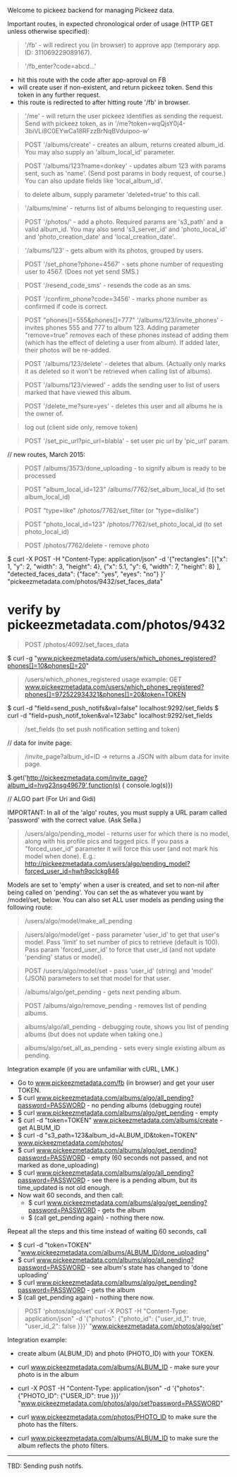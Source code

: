 Welcome to pickeez backend for managing Pickeez data. 

Important routes, in expected chronological order of usage (HTTP GET unless otherwise specified):

> '/fb' - will redirect you (in browser) to approve app (temporary app. ID: 311069229089167).

> '/fb_enter?code=abcd...' 
  - hit this route with the code after app-aproval on FB
  - will create user if non-existent, and return pickeez token. Send this token in any further request.
  - this route is redirected to after hitting route '/fb' in browser. 

> '/me' - will return the user pickeez identifies as sending the request. Send with pickeez token, as in '/me?token=wqQjsY0j4-3biVLi8C0EYwCa18RFzzBrNqBVduipoo-w'

> POST '/albums/create' - creates an album, returns created album_id. You may also supply an 'album_local_id' parameter.

> POST '/albums/123?name=donkey' - updates album 123 with params sent, such as 'name'. (Send post params in body request, of course.) You can also update fields like 'local_album_id'.

  > to delete album, supply parameter 'deleted=true' to this call. 

> '/albums/mine' - returns list of albums belonging to requesting user. 

> POST '/photos/' - add a photo. Required params are 's3_path' and a valid album_id. You may also send 's3_server_id' and 'photo_local_id' and 'photo_creation_date' and 'local_creation_date'..

> '/albums/123' - gets album with its photos, grouped by users.  

> POST '/set_phone?phone=4567' - sets phone number of requesting user to 4567. (Does not yet send SMS.)

> POST '/resend_code_sms' - resends the code as an sms. 

> POST '/confirm_phone?code=3456' - marks phone number as confirmed if code is correct.    

> POST "phones[]=555&phones[]=777" '/albums/123/invite_phones' - invites phones 555 and 777 to album 123. Adding parameter "remove=true" *removes* each of these phones instead of adding them (which has the effect of deleting a user from album). If added later, their photos will be re-added. 

> POST '/albums/123/delete' - deletes that album. (Actually only marks it as deleted so it won't be retrieved when calling list of albums). 

> POST '/albums/123/viewed' - adds the sending user to list of users marked that have viewed this album.

> POST '/delete_me?sure=yes' - deletes this user and all albums he is the owner of. 

> log out (client side only, remove token)

> POST '/set_pic_url?pic_url=blabla' - set user pic url by 'pic_url' param.

// new routes, March 2015:

> POST /albums/3573/done_uploading - to signify album is ready to be processed

> POST "album_local_id=123" /albums/7762/set_album_local_id (to set album_local_id)

> POST "type=like" /photos/7762/set_filter  (or "type=dislike")

> POST "photo_local_id=123" /photos/7762/set_photo_local_id (to set photo_local_id)

> POST /photos/7762/delete - remove photo

$ curl -X POST -H "Content-Type: application/json" -d '{"rectangles": [{"x": 1, "y": 2, "width": 3, "height": 4}, {"x": 5.1, "y": 6, "width": 7, "height": 8} ], "detected_faces_data": {"face": "yes", "eyes": "no"} }' "pickeezmetadata.com/photos/9432/set_faces_data"
  # verify by pickeezmetadata.com/photos/9432
> POST /photos/4092/set_faces_data

$ curl -g "www.pickeezmetadata.com/users/which_phones_registered?phones[]=10&phones[]=20"
> /users/which_phones_registered 
  > usage example: GET www.pickeezmetadata.com/users/which_phones_registered?phones[]=972522934321&phones[]=20&token=TOKEN

$ curl -d "field=send_push_notifs&val=false" localhost:9292/set_fields
$ curl -d "field=push_notif_token&val=123abc" localhost:9292/set_fields
> /set_fields (to set push notification setting and token)

// data for invite page:

> /invite_page?album_id=ID -> returns a JSON with album data for invite page. 

$.get('http://pickeezmetadata.com/invite_page?album_id=hvg23nsg49679',function(s) { console.log(s)})


// ALGO part (For Uri and Gidi)

IMPORTANT: In all of the 'algo' routes, you must supply a URL param called 'password' with the correct value. (Ask Sella.)

> /users/algo/pending_model - returns user for which there is no model, along with his profile pics and tagged pics. If you pass a "forced_user_id" parameter it will force this user (and not mark his model when done). E.g.: http://pickeezmetadata.com/users/algo/pending_model?forced_user_id=hwh9qclckg846 

Models are set to 'empty' when a user is created, and set to non-nil after being called on 'pending'. You can set the as whatever you want by /model/set, below. You can also set ALL user models as pending using the following route:

> /users/algo/model/make_all_pending

> /users/algo/model/get - pass parameter 'user_id' to get that user's model. Pass 'limit' to set number of pics to retrieve (default is 100). Pass param 'forced_user_id' to force that user_id (and not update 'pending' status or model). 

> POST /users/algo/model/set - pass 'user_id' (string) and 'model' (JSON) parameters to set that model for that user. 

> /albums/algo/get_pending - gets next pending album. 

> POST /albums/algo/remove_pending - removes list of pending albums. 

> albums/algo/all_pending - debugging route, shows you list of pending albums (but does not update when taking one.)

> albums/algo/set_all_as_pending - sets every single existing album as pending. 

Integration example (if you are unfamiliar with cURL, LMK.)

- Go to www.pickeezmetadata.com/fb (in browser) and get your user TOKEN. 
- $ curl www.pickeezmetadata.com/albums/algo/all_pending?password=PASSWORD - no pending albums (debugging route)
- $ curl www.pickeezmetadata.com/albums/algo/get_pending - empty
- $ curl -d "token=TOKEN" www.pickeezmetadata.com/albums/create - get ALBUM_ID
- $ curl -d "s3_path=123&album_id=ALBUM_ID&token=TOKEN" www.pickeezmetadata.com/photos/
- $ curl www.pickeezmetadata.com/albums/algo/get_pending?password=PASSWORD - empty (60 seconds not passed, and not marked as done_uploading)
- $ curl www.pickeezmetadata.com/albums/algo/all_pending?password=PASSWORD - see there is a pending album, but its time_updated is not old enough.
- Now wait 60 seconds, and then call:
  - $ curl www.pickeezmetadata.com/albums/algo/get_pending?password=PASSWORD - gets the album
  - $ (call get_pending again) - nothing there now.

Repeat all the steps and this time instead of waiting 60 seconds, call

- $ curl -d "token=TOKEN" "www.pickeezmetadata.com/albums/ALBUM_ID/done_uploading"
- $ curl www.pickeezmetadata.com/albums/algo/all_pending?password=PASSWORD - see album's state has changed to 'done uploading'
- $ curl www.pickeezmetadata.com/albums/algo/get_pending?password=PASSWORD - gets the album
- $ (call get_pending again) - nothing there now. 

> POST 'photos/algo/set'
  > curl -X POST -H "Content-Type: application/json" -d '{"photos": {"photo_id": {"user_id_1": true, "user_id_2": false }}}' "www.pickeezmetadata.com/photos/algo/set"

Integration example:

- create album (ALBUM_ID) and photo (PHOTO_ID) with your TOKEN.

- curl www.pickeezmetadata.com/albums/ALBUM_ID - make sure your photo is in the album
- curl -X POST -H "Content-Type: application/json" -d '{"photos": {"PHOTO_ID": {"USER_ID": true }}}' "www.pickeezmetadata.com/photos/algo/set?password=PASSWORD"
- curl www.pickeezmetadata.com/photos/PHOTO_ID to make sure the photo has the filters.
- curl www.pickeezmetadata.com/albums/ALBUM_ID to make sure the album reflects the photo filters. 

******

TBD: Sending push notifs.
